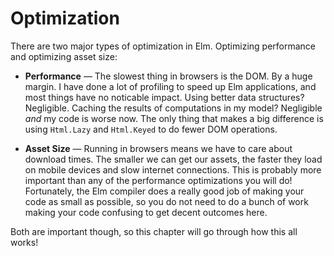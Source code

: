 # Optimization

There are two major types of optimization in Elm. Optimizing performance and optimizing asset size:

- **Performance** &mdash; The slowest thing in browsers is the DOM. By a huge margin. I have done a lot of profiling to speed up Elm applications, and most things have no noticable impact. Using better data structures? Negligible. Caching the results of computations in my model? Negligible _and_ my code is worse now. The only thing that makes a big difference is using `Html.Lazy` and `Html.Keyed` to do fewer DOM operations.

- **Asset Size** &mdash; Running in browsers means we have to care about download times. The smaller we can get our assets, the faster they load on mobile devices and slow internet connections. This is probably more important than any of the performance optimizations you will do! Fortunately, the Elm compiler does a really good job of making your code as small as possible, so you do not need to do a bunch of work making your code confusing to get decent outcomes here.

Both are important though, so this chapter will go through how this all works!

